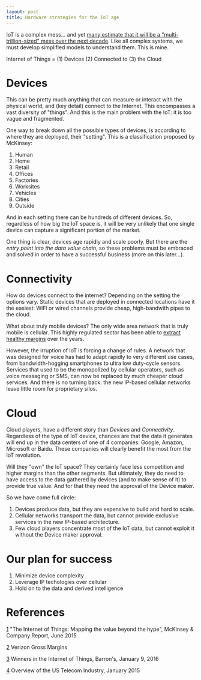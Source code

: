 ```yaml
---
layout: post
title: Hardware strategies for the IoT age
---
```


IoT is a complex mess... and yet [many estimate that it will be a
"multi-trillion-sized" mess over the next decade][1]. 
Like all complex systems, we must develop simplified models to understand them.
This is mine.

Internet   of     Things
             =
(1) Devices (2) Connected  to (3) the Cloud 

Devices
=======

This can be pretty much anything that can measure or interact with the physical
world, and (key detail) connect to the Internet.  This encompasses a vast
diversity of "things".  And this is the main problem with the IoT: it is too vague and fragmented. 

One way to break down all the possible types of devices, is according to where
they are deployed, their "setting".  This is a classification proposed by McKinsey:

  1. Human
  1. Home
  1. Retail
  1. Offices
  1. Factories
  1. Worksites
  1. Vehicles
  1. Cities
  1. Outside

And in each setting there can be hundreds of different devices.  So, regardless
of how big the IoT space is, it will be very unlikely that one single device
can capture a significant portion of the market. 

One thing is clear, devices age rapidly and scale poorly.  But there are the
*entry point into the data value chain*, so these problems must be embraced and
solved in order to have a successful business (more on this later...). 

Connectivity
=====

How do devices connect to the internet?  Depending on the setting the options
vary.  Static devices that are deployed in connected locations have it the
easiest:  WiFi or wired channels provide cheap, high-bandwith pipes to the
cloud.

What about truly mobile devices?  The only wide area network that
is truly mobile is cellular.  This highly regulated sector has been able to
[extract healthy margins][2] over the years. 

However, the irruption of IoT is forcing a change of rules.  A network that was
designed for voice has had to adapt rapidly to very different use cases, from
bandwidth-hogging smartphones to ultra low duty-cycle sensors.  Services that used to
be the monopolized by cellular operators, such as voice messaging or SMS, can
now be replaced by much cheaper cloud services.  And there is no turning back:
the new IP-based cellular networks leave little room for proprietary silos.

Cloud
=====

Cloud players, have a different story than *Devices* and *Connectivity*.
Regardless of the type of IoT device, chances are that the data it generates
will end up in the data centers of one of 4 companies: Google, Amazon,
Microsoft or Baidu.  These companies will clearly benefit the most
from the IoT revolution.

Will they "own" the IoT space?  They certainly face less competition and higher
margins than the other segments.  But ultimately, they do need to have access
to the data gathered by devices (and to make sense of it) to provide true
value. And for that they need the approval of the Device maker.

So we have come full circle:

1. Devices produce data, but they are expensive to build and hard to scale.
2. Cellular networks transport the data, but cannot provide exclusive services in the new IP-based architecture. 
3. Few cloud players concentrate most of the IoT data, but cannot exploit it without the Device maker approval.

Our plan for success
==============

1. Minimize device complexity
2. Leverage IP techologies over cellular
3. Hold on to the data and derived intelligence

References
==========

[1]: http://www.mckinsey.com/business-functions/business-technology/our-insights/the-internet-of-things-the-value-of-digitizing-the-physical-world 
[1] "The Internet of Things: Mapping the value beyond the hype", McKinsey & Company Report, June 2015

[2]: https://ycharts.com/companies/VZ/gross_profit_margin
[2] Verizon Gross Margins

[3]: http://www.barrons.com/articles/winners-in-the-internet-of-things-1452316081
[3] Winners in the Internet of Things, Barron's, January 9, 2016

[4]: http://marketrealist.com/2015/01/overview-us-telecom-industry/
[4] Overview of the US Telecom Industry, January 2015
